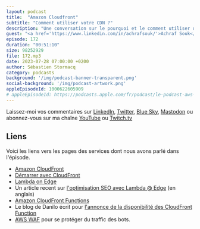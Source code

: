 ```yaml
---
layout: podcast
title:  "Amazon Cloudfront"
subtitle: "Comment utiliser votre CDN ?"
description: "Une conversation sur le pourquoi et le comment utiliser un CDN. On commence en douceur et au fur et à mesure de la conversation, on rentre dans les détails : les stratégies de caching, des clés de caching, l'utilisation d'un CDN pour se protéger des attaques DDOS ou pour diminuer vos coûts. Ensuite nous parlons de Lambda on Edge et CloudFront functions pour exécuter du code en périmetre de votre infrastructure. Que vous soyez débutant ou expert en matière de CDN, vous apprendrez quelques chose en écoutant cet épisode."
guest: "<a href='https://www.linkedin.com/in/achrafsouk/'>Achraf Souk</a>, Sr. Manager, Edge Specialist Solutions Architecture, AWS EMEA."
episode: 172
duration: "00:51:10"
size: 98252929
file: 172.mp3
date: 2023-07-28 07:00:00 +0200
author: Sébastien Stormacq
category: podcasts
background: '/img/podcast-banner-transparent.png'
social-background: '/img/podcast-artwork.png'
appleEpisodeId: 1000622605909
# appleEpisodeId: https://podcasts.apple.com/fr/podcast/le-podcast-aws-en-français/id1452118442
---
```


Laissez-moi vos commentaires sur [LinkedIn](https://www.linkedin.com/in/sebastienstormacq/), [Twitter](https://twitter.com/sebsto), [Blue Sky](https://bsky.app/profile/sebsto.bsky.social), [Mastodon](https://awscommunity.social/@sebsto) ou abonnez-vous sur ma chaîne [YouTube](https://www.youtube.com/sebsto) ou [Twitch.tv](https://www.twitch.tv/sebAWS)

## Liens

Voici les liens vers les pages des services dont nous avons parlé dans l'épisode.

- [Amazon CloudFront](https://docs.aws.amazon.com/AmazonCloudFront/latest/DeveloperGuide/Introduction.html)
- [Démarrer avec CloudFront](https://aws.amazon.com/cloudfront/getting-started/?nc=sn&loc=4)
- [Lambda on Edge](https://aws.amazon.com/lambda/edge/)
- Un article recent sur [l'optimisation SEO avec Lambda @ Edge](https://aws.amazon.com/blogs/networking-and-content-delivery/optimize-seo-with-amazon-cloudfront/) (en anglais)
- [Amazon CloudFront Functions](https://docs.aws.amazon.com/AmazonCloudFront/latest/DeveloperGuide/cloudfront-functions.html)
- Le blog de Danilo écrit pour [l'annonce de la disponibilité des CloudFront Function](https://aws.amazon.com/blogs/aws/introducing-cloudfront-functions-run-your-code-at-the-edge-with-low-latency-at-any-scale/)
- [AWS WAF](https://docs.aws.amazon.com/waf/latest/developerguide/what-is-aws-waf.html) pour se protéger du traffic des bots.